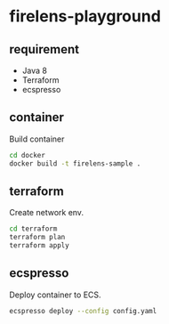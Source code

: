 # firelens-playground

## requirement

- Java 8
- Terraform
- ecspresso

## container

Build container

```bash
cd docker
docker build -t firelens-sample .
```

## terraform

Create network env.

```bash
cd terraform
terraform plan
terraform apply
```

## ecspresso

Deploy container to ECS.

```bash
ecspresso deploy --config config.yaml
```
